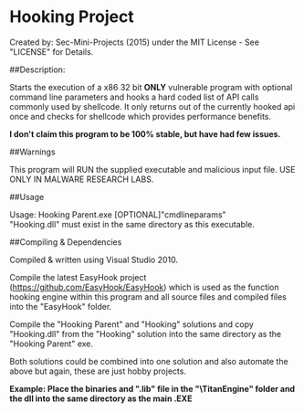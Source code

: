 # Hooking Project

Created by: Sec-Mini-Projects (2015) under the MIT License - See "LICENSE" for Details. 

##Description:

Starts the execution of a x86 32 bit **ONLY** vulnerable program with optional command line parameters and hooks a hard coded list of API calls commonly used by shellcode.  It only returns out of the currently hooked api once and checks for shellcode which provides performance benefits.

**I don't claim this program to be 100% stable, but have had few issues.**

##Warnings

This program will RUN the supplied executable and malicious input file. USE ONLY IN MALWARE RESEARCH LABS.

##Usage

Usage: Hooking Parent.exe <fullpath and name of program> [OPTIONAL]"cmdlineparams"<br>
"Hooking.dll" must exist in the same directory as this executable.


##Compiling & Dependencies

Compiled & written using Visual Studio 2010.

Compile the latest EasyHook project (https://github.com/EasyHook/EasyHook) which is used as the function hooking engine within this program and all source files and compiled files into the "EasyHook" folder.

Compile the "Hooking Parent" and "Hooking" solutions and copy "Hooking.dll" from the "Hooking" solution into the same directory as the "Hooking Parent" exe.

Both solutions could be combined into one solution and also automate the above but again, these are just hobby projects.

**Example: Place the binaries and ".lib" file in the "<root>\TitanEngine\" folder and the dll into the same directory as the main .EXE**

